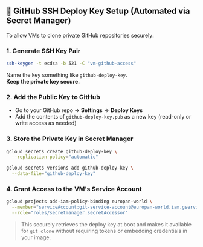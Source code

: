 ## 🔐 GitHub SSH Deploy Key Setup (Automated via Secret Manager)

To allow VMs to clone private GitHub repositories securely:

### 1. Generate SSH Key Pair
```bash
ssh-keygen -t ecdsa -b 521 -C "vm-github-access"
```
Name the key something like `github-deploy-key`.  
**Keep the private key secure.**

### 2. Add the Public Key to GitHub
- Go to your GitHub repo → **Settings** → **Deploy Keys**
- Add the contents of `github-deploy-key.pub` as a new key (read-only or write access as needed)

### 3. Store the Private Key in Secret Manager
```bash
gcloud secrets create github-deploy-key \
  --replication-policy="automatic"

gcloud secrets versions add github-deploy-key \
  --data-file="github-deploy-key"
```

### 4. Grant Access to the VM's Service Account
```bash
gcloud projects add-iam-policy-binding europan-world \
  --member="serviceAccount:git-service-account@europan-world.iam.gserviceaccount.com" \
  --role="roles/secretmanager.secretAccessor"
```

> This securely retrieves the deploy key at boot and makes it available for `git clone` without requiring tokens or embedding credentials in your image.

